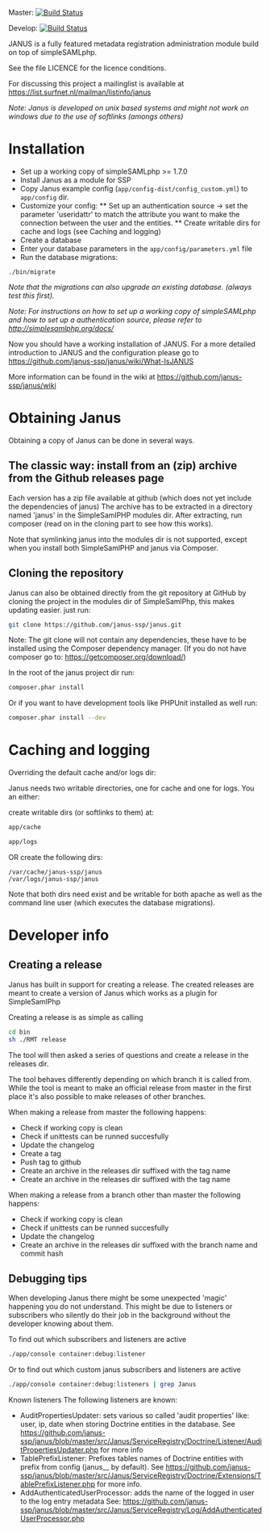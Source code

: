 Master: [![Build Status](https://travis-ci.org/janus-ssp/janus.png?branch=master)](https://travis-ci.org/janus-ssp/janus)

Develop: [![Build Status](https://travis-ci.org/janus-ssp/janus.png?branch=develop)](https://travis-ci.org/janus-ssp/janus)

JANUS is a fully featured metadata registration administration module build on top of simpleSAMLphp.

See the file LICENCE for the licence conditions.

For discussing this project a mailinglist is available at https://list.surfnet.nl/mailman/listinfo/janus

*Note: Janus is developed on unix based systems and might not work on windows due to the use of softlinks (amongs others)*

Installation
============

* Set up a working copy of simpleSAMLphp >= 1.7.0
* Install Janus as a module for SSP
* Copy Janus example config (```app/config-dist/config_custom.yml```) to ```app/config``` dir.
* Customize your config:
**  Set up an authentication source -> set the parameter 'useridattr' to match the attribute you want to make the connection between the user and the entities.
** Create writable dirs for cache and logs  (see Caching and logging)
* Create a database
* Enter your database parameters in the ```app/config/parameters.yml``` file
* Run the database migrations:
```
./bin/migrate
```

*Note that the migrations can also upgrade an existing database. (always test this first).*

*Note: For instructions on how to set up a working copy of simpleSAMLphp and how to set up a authentication source, please refer to http://simplesamlphp.org/docs/*

Now you should have a working installation of JANUS. For a more detailed
introduction to JANUS and the configuration please go to
https://github.com/janus-ssp/janus/wiki/What-IsJANUS

More information can be found in the wiki at https://github.com/janus-ssp/janus/wiki

Obtaining Janus
===============
Obtaining a copy of Janus can be done in several ways.

The classic way: install from an (zip) archive from the Github releases page
----------------------------------------------------------------------------

Each version has a zip file available at github (which does not yet include the dependencies of janus)
The archive has to be extracted in a directory named 'janus' in the SimpleSamlPHP modules dir. After extracting, run composer (read on in the cloning part to see how this works).

Note that symlinking janus into the modules dir is not supported, except when you install both SimpleSamlPHP and janus via Composer.

Cloning the repository
----------------------

Janus can also be obtained directly from the git repository at GitHub
by cloning the project in the modules dir of SimpleSamlPhp, this makes updating easier. just run:

```sh
git clone https://github.com/janus-ssp/janus.git
```

Note: The git clone will not contain any dependencies, these have to be installed using the Composer dependency manager. (If you do not have composer go to: https://getcomposer.org/download/)

In the root of the janus project dir run:

```sh
composer.phar install
```

Or if you want to have development tools like PHPUnit installed as well run:

```sh
composer.phar install --dev
```

Caching and logging
===================

Overriding the default cache and/or logs dir:

Janus needs two writable directories, one for cache and one for logs. You an either:

create writable dirs (or softlinks to them) at:

```sh
app/cache

app/logs
```

OR create the following dirs:

```
/var/cache/janus-ssp/janus
/var/logs/janus-ssp/janus
```

Note that both dirs need exist and be writable for both apache as well as the command line user
(which executes the database migrations).


Developer info
==============

Creating a release
------------------

Janus has built in support for creating a release. The created releases are meant to create a version of Janus which works as a plugin for SimpleSamlPhp

Creating a release is as simple as calling
```sh
cd bin
sh ./RMT release
```

The tool will then asked a series of questions and create a release in the releases dir.

The tool behaves differently depending on which branch it is called from. While the tool is meant to make an official release from master in the first place it's also possible to make releases of other branches.

When making a release from master the following happens:
* Check if working copy is clean
* Check if unittests can be runned succesfully
* Update the changelog
* Create a tag
* Push tag to github
* Create an archive in the releases dir suffixed with the tag name
* Create an archive in the releases dir suffixed with the tag name

When making a release from a branch other than master the following happens:
* Check if working copy is clean
* Check if unittests can be runned succesfully
* Update the changelog
* Create an archive in the releases dir suffixed with the branch name and commit hash

Debugging tips
--------------

When developing Janus there might be some unexpected 'magic' happening you do not understand.
This might be due to listeners or subscribers who silently do their job in the background without the developer knowing about them.

To find out which subscribers and listeners are active
```sh
./app/console container:debug:listener
```

Or to find out which custom janus subscribers and listeners are active
```sh
./app/console container:debug:listeners | grep Janus
```

Known listeners
The following listeners are known:
- AuditPropertiesUpdater: sets various so called 'audit properties' like: user, ip, date when storing Doctrine entities in the database.
See https://github.com/janus-ssp/janus/blob/master/src/Janus/ServiceRegistry/Doctrine/Listener/AuditPropertiesUpdater.php for more info
- TablePrefixListener: Prefixes tables names of Doctrine entities with prefix from config (janus__ by default).
See https://github.com/janus-ssp/janus/blob/master/src/Janus/ServiceRegistry/Doctrine/Extensions/TablePrefixListener.php for more info.
- AddAuthenticatedUserProcessor: adds the name of the logged in user to the log entry metadata
See: https://github.com/janus-ssp/janus/blob/master/src/Janus/ServiceRegistry/Log/AddAuthenticatedUserProcessor.php
